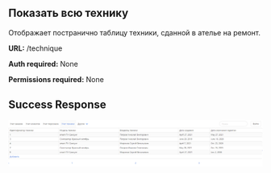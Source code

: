 ## Показать всю технику

Отображает постранично таблицу техники, сданной в ателье на ремонт.

**URL:** /technique

**Auth required:** None

**Permissions required:** None

## Success Response

![Таблица техники](technique.png)